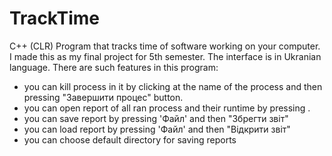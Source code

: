 # TrackTime
  C++ (CLR) Program that tracks time of software working on your computer. I made this as my final project for 5th semester.
  The interface is in Ukranian language.
  There are such features in this program:
  - you can kill process in it by clicking at the name of the process and then pressing "Завершити процес" button.
  - you can open report of all ran process and their runtime by pressing .
  - you can save report by pressing 'Файл' and then "Збрегти звіт"
  - you can load report by pressing 'Файл' and then "Відкрити звіт"
  - you can choose default directory for saving reports
  
